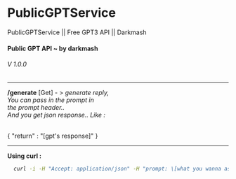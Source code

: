 # PublicGPTService
PublicGPTService || Free GPT3 API || Darkmash


  <h4>Public GPT API ~ by darkmash<br></h4>
  <h6>V 1.0.0</h6>
  <hr>
  <b>/generate</b> [Get] - > <i>generate reply,<br>
  You can pass in the prompt in<br>
  the prompt header..<br>
  And you get json response.. Like : <br><br></i>

  {
  "return" : "\[gpt's response\]"
  }

  <hr>

  <b>Using curl :</b>
  <i>
```sh
  curl -i -H "Accept: application/json" -H "prompt: \[what you wanna ask\]"  https://main--publicgptservice.repl.co/generate
```  
</i>
